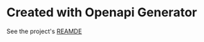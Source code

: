 # Created with Openapi Generator
See the project's [REAMDE](src/EdFi.Ods.AdminApi.V2.Client/README.md)